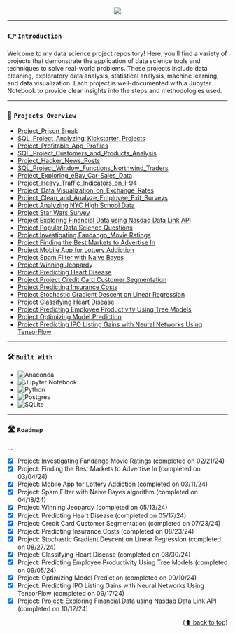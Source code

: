 <div align="center">
  <a href="https://github.com/datalex42/projects/">
    <img src="assets/dqheadergo.gif">
  </a>
<p align="center">
  </p>
</div>

<hr>

### <center><p align = "left">👉 `Introduction`</p> </center>

Welcome to my data science project repository! Here, you'll find a variety of projects that demonstrate the application of data science tools and techniques to solve real-world problems. These projects include data cleaning, exploratory data analysis, statistical analysis, machine learning, and data visualization. Each project is well-documented with a Jupyter Notebook to provide clear insights into the steps and methodologies used.

<hr>

### <center><p align = "left">👀 `Projects Overview`</p> </center>
- [Project_Prison Break](https://github.com/datalex42/Dataquest-A-Collection-of-Data-Science-Projects/blob/e2ed9f04142b8e137e966cd978ae29ea78c3bf13/Project_Prison_Break/0_Project_Prison_Break.ipynb)
- [SQL_Project_Analyzing_Kickstarter_Projects](https://github.com/datalex42/Dataquest-A-Collection-of-Data-Science-Projects/blob/e2ed9f04142b8e137e966cd978ae29ea78c3bf13/Project_Analyzing_Kickstarter_Projects/0_SQL_Project_Analyzing_Kickstarter_Projects.ipynb)
- [Project_Profitable_App_Profiles](https://github.com/datalex42/Dataquest-A-Collection-of-Data-Science-Projects/blob/e2ed9f04142b8e137e966cd978ae29ea78c3bf13/Project_Profitable_App_Profiles/1_Project_Profitable_App_Profiles.ipynb)
- [SQL_Project_Customers_and_Products_Analysis](https://github.com/datalex42/Dataquest-A-Collection-of-Data-Science-Projects/blob/e2ed9f04142b8e137e966cd978ae29ea78c3bf13/Project_Customers_and_Products_Analysis/1_SQL_Project_Customers_and_Products_Analysis.ipynb)
- [Project_Hacker_News_Posts](https://github.com/datalex42/Dataquest-A-Collection-of-Data-Science-Projects/blob/e2ed9f04142b8e137e966cd978ae29ea78c3bf13/Project_Hacker_News_Posts/2_Project_Hacker_News_Posts.ipynb)
- [SQL_Project_Window_Functions_Northwind_Traders](https://github.com/datalex42/Dataquest-A-Collection-of-Data-Science-Projects/blob/e2ed9f04142b8e137e966cd978ae29ea78c3bf13/Project_Window_Functions_Northwind_Traders/2_SQL_Project_Window_Functions_Northwind_Traders.ipynb)
- [Project_Exploring_eBay_Car-Sales_Data](https://github.com/datalex42/Dataquest-A-Collection-of-Data-Science-Projects/blob/e2ed9f04142b8e137e966cd978ae29ea78c3bf13/Project_Exploring_eBay_Car-Sales_Data/3_Project_Exploring_eBay_Car-Sales_Data.ipynb)
- [Project_Heavy_Traffic_Indicators_on_I-94](https://github.com/datalex42/Dataquest-A-Collection-of-Data-Science-Projects/blob/e2ed9f04142b8e137e966cd978ae29ea78c3bf13/Project_Heavy_Traffic_Indicators_on_I-94/4_Project_Heavy_Traffic_Indicators_on_I-94.ipynb)
- [Project_Data_Visualization_on_Exchange_Rates](https://github.com/datalex42/Dataquest-A-Collection-of-Data-Science-Projects/blob/e2ed9f04142b8e137e966cd978ae29ea78c3bf13/Project_Data_Visualization_on_Exchange_Rates/5_Project_Data_Visualization_on_Exchange_Rates.ipynb)
- [Project_Clean_and_Analyze_Employee_Exit_Surveys](https://github.com/datalex42/Dataquest-A-Collection-of-Data-Science-Projects/blob/e2ed9f04142b8e137e966cd978ae29ea78c3bf13/Project_Clean_and_Analyze_Employee_Exit_Surveys/6_Project_Clean_and_Analyze_Employee_Exit_Surveys.ipynb)
- [Project Analyzing NYC High School Data](https://github.com/datalex42/Dataquest-A-Collection-of-Data-Science-Projects/blob/e2ed9f04142b8e137e966cd978ae29ea78c3bf13/Project_Analyzing_NYC_High_School_Data/7_Project_Analyzing_NYC_High_School_Data.ipynb)
- [Project Star Wars Survey](https://github.com/datalex42/Dataquest-A-Collection-of-Data-Science-Projects/blob/e2ed9f04142b8e137e966cd978ae29ea78c3bf13/Project_Star_Wars_Survey/8_Project_Star_Wars_Survey.ipynb)
- [Project Exploring Financial Data using Nasdaq Data Link API](https://github.com/datalex42/Dataquest-A-Collection-of-Data-Science-Projects/blob/e2ed9f04142b8e137e966cd978ae29ea78c3bf13/Project_Exploring_Financial_Data_using_Nasdaq_Data_Link_API/8.5_Project_Exploring_Financial_Data_using_Nasdaq_Data_Link_API.ipynb)
- [Project Popular Data Science Questions](https://github.com/datalex42/Dataquest-A-Collection-of-Data-Science-Projects/blob/e2ed9f04142b8e137e966cd978ae29ea78c3bf13/Project_Popular_Data_Science_Questions/9_Project_Popular_Data_Science_Questions.ipynb)
- [Project Investigating Fandango_Movie Ratings](https://github.com/datalex42/Dataquest-A-Collection-of-Data-Science-Projects/blob/e2ed9f04142b8e137e966cd978ae29ea78c3bf13/Project_Investigating_Fandango_Movie_Ratings/0_STATISTICS_Project_Investigating_Fandango_Movie_Ratings.ipynb)
- [Project Finding the Best Markets to Advertise In](https://github.com/datalex42/Dataquest-A-Collection-of-Data-Science-Projects/blob/e2ed9f04142b8e137e966cd978ae29ea78c3bf13/Project_Finding_the_Best_Markets_to_Advertise_In/1_STATISTICS_Project_Finding_the_Best_Markets_to_Advertise_In.ipynb)
- [Project Mobile App for Lottery Addiction](https://github.com/datalex42/Dataquest-A-Collection-of-Data-Science-Projects/blob/e2ed9f04142b8e137e966cd978ae29ea78c3bf13/Project_Mobile_App_for_Lottery_Addiction/2_STATISTICS_Project_Mobile_App_for_Lottery_Addiction.ipynb)
- [Project Spam Filter with Naive Bayes](https://github.com/datalex42/Dataquest-A-Collection-of-Data-Science-Projects/blob/e2ed9f04142b8e137e966cd978ae29ea78c3bf13/Project_Building_a_Spam_Filter_with_Naive_Bayes/10_Project_Building_a_Spam_Filter_with_Naive_Bayes.ipynb)
- [Project Winning Jeopardy](https://github.com/datalex42/Dataquest-A-Collection-of-Data-Science-Projects/blob/e2ed9f04142b8e137e966cd978ae29ea78c3bf13/Project_Winning_Jeopardy/11_Project_Winning_Jeopardy.ipynb)
- [Project Predicting Heart Disease](https://github.com/datalex42/Dataquest-A-Collection-of-Data-Science-Projects/blob/e2ed9f04142b8e137e966cd978ae29ea78c3bf13/Project_Predicting_Heart_Disease/12_Project_Predicting_Heart_Disease.ipynb)
- [Project Project Credit Card Customer Segmentation](https://github.com/datalex42/Dataquest-A-Collection-of-Data-Science-Projects/blob/e2ed9f04142b8e137e966cd978ae29ea78c3bf13/Project_Credit_Card_Customer_Segmentation/13_Project_Credit_Card_Customer_Segmentation.ipynb)
- [Project Predicting Insurance Costs](https://github.com/datalex42/Dataquest-A-Collection-of-Data-Science-Projects/blob/e2ed9f04142b8e137e966cd978ae29ea78c3bf13/Project_Predicting_Insurance_Costs/14_Project_Predicting_Insurance_Costs.ipynb)
- [Project Stochastic Gradient Descent on Linear Regression](https://github.com/datalex42/Dataquest-A-Collection-of-Data-Science-Projects/blob/e2ed9f04142b8e137e966cd978ae29ea78c3bf13/Project_Stochastic_Gradient_Descent_on_Linear_Regression/15_Project_Stochastic_Gradient_Descent_on_Linear_Regression.ipynb)
- [Project Classifying Heart Disease](https://github.com/datalex42/Dataquest-A-Collection-of-Data-Science-Projects/blob/e2ed9f04142b8e137e966cd978ae29ea78c3bf13/Project_Classifying_Heart_Disease/16_Project_Classifying_Heart_Disease.ipynb)
- [Project Predicting Employee Productivity Using Tree Models](https://github.com/datalex42/Dataquest-A-Collection-of-Data-Science-Projects/blob/e2ed9f04142b8e137e966cd978ae29ea78c3bf13/Project_Predicting_Employee_Productivity_Using_Tree_Models/17_Project_Predicting_Employee_Productivity_Using_Tree_Models.ipynb)
- [Project Optimizing Model Prediction](https://github.com/datalex42/Dataquest-A-Collection-of-Data-Science-Projects/blob/e2ed9f04142b8e137e966cd978ae29ea78c3bf13/Project_Optimizing_Model_Prediction/18_Project_Optimizing_Model_Prediction.ipynb)
- [Project Predicting IPO Listing Gains with Neural Networks Using TensorFlow](https://github.com/datalex42/Dataquest-A-Collection-of-Data-Science-Projects/blob/e2ed9f04142b8e137e966cd978ae29ea78c3bf13/Project_Predicting_Listing_Gains_in_the_Indian_IPO_Market_Using_TensorFlow/19_Project_Predicting_Listing_Gains_in_the_Indian_IPO_Market_Using_TensorFlow.ipynb)

<hr>

### <center><p align = "left">🛠️ `Built With`</p> </center>

- ![Anaconda](https://img.shields.io/badge/Anaconda-%2344A833.svg?style=for-the-badge&logo=anaconda&logoColor=white)
- ![Jupyter Notebook](https://img.shields.io/badge/jupyter-%23FA0F00.svg?style=for-the-badge&logo=jupyter&logoColor=white)
- ![Python](https://img.shields.io/badge/python-3670A0?style=for-the-badge&logo=python&logoColor=ffdd54)
- ![Postgres](https://img.shields.io/badge/postgres-%23316192.svg?style=for-the-badge&logo=postgresql&logoColor=white)
- ![SQLite](https://img.shields.io/badge/sqlite-%2307405e.svg?style=for-the-badge&logo=sqlite&logoColor=white)

<hr>

### <center><p align = "left">🛣️ `Roadmap`</p> </center>
... 
- [X] Project: Investigating Fandango Movie Ratings (completed on 02/21/24)
- [X] Project: Finding the Best Markets to Advertise In (completed on 03/04/24)
- [X] Project: Mobile App for Lottery Addiction (completed on 03/11/24)
- [X] Project: Spam Filter with Naive Bayes algorithm (completed on 04/18/24)
- [X] Project: Winning Jeopardy (completed on 05/13/24)
- [X] Project: Predicting Heart Disease (completed on 05/17/24)
- [X] Project: Credit Card Customer Segmentation (completed on 07/23/24)
- [X] Project: Predicting Insurance Costs (completed on 08/23/24)
- [X] Project: Stochastic Gradient Descent on Linear Regression (completed on 08/27/24)
- [X] Project: Classifying Heart Disease (completed on 08/30/24)
- [X] Project: Predicting Employee Productivity Using Tree Models (completed on 09/05/24)
- [X] Project: Optimizing Model Prediction (completed on 09/10/24)
- [X] Project: Predicting IPO Listing Gains with Neural Networks Using TensorFlow (completed on 09/17/24)
- [X] Project: Project: Exploring Financial Data using Nasdaq Data Link API (completed on 10/12/24)

<p align="right">(<a href="#top">⬆️ back to top</a>)</p>

<!-- MARKDOWN LINKS & IMAGES -->
<!-- https://www.markdownguide.org/basic-syntax/#reference-style-links -->
[contributors-shield]: https://img.shields.io/github/contributors/github_username/repo_name.svg?style=for-the-badge
[contributors-url]: https://github.com/github_username/repo_name/graphs/contributors
[forks-shield]: https://img.shields.io/github/forks/github_username/repo_name.svg?style=for-the-badge
[forks-url]: https://github.com/github_username/repo_name/network/members
[stars-shield]: https://img.shields.io/github/stars/github_username/repo_name.svg?style=for-the-badge
[stars-url]: https://github.com/github_username/repo_name/stargazers
[issues-shield]: https://img.shields.io/github/issues/github_username/repo_name.svg?style=for-the-badge
[issues-url]: https://github.com/github_username/repo_name/issues
[license-shield]: https://img.shields.io/github/license/github_username/repo_name.svg?style=for-the-badge
[license-url]: https://github.com/github_username/repo_name/blob/master/LICENSE.txt
[linkedin-shield]: https://img.shields.io/badge/-LinkedIn-black.svg?style=for-the-badge&logo=linkedin&colorB=555
[linkedin-url]: https://linkedin.com/in/linkedin_username
[product-screenshot]: images/screenshot.png
[Next.js]: https://img.shields.io/badge/next.js-000000?style=for-the-badge&logo=nextdotjs&logoColor=white
[Next-url]: https://nextjs.org/
[React.js]: https://img.shields.io/badge/React-20232A?style=for-the-badge&logo=react&logoColor=61DAFB
[React-url]: https://reactjs.org/
[Vue.js]: https://img.shields.io/badge/Vue.js-35495E?style=for-the-badge&logo=vuedotjs&logoColor=4FC08D
[Vue-url]: https://vuejs.org/
[Angular.io]: https://img.shields.io/badge/Angular-DD0031?style=for-the-badge&logo=angular&logoColor=white
[Angular-url]: https://angular.io/
[Svelte.dev]: https://img.shields.io/badge/Svelte-4A4A55?style=for-the-badge&logo=svelte&logoColor=FF3E00
[Svelte-url]: https://svelte.dev/
[Laravel.com]: https://img.shields.io/badge/Laravel-FF2D20?style=for-the-badge&logo=laravel&logoColor=white
[Laravel-url]: https://laravel.com
[Bootstrap.com]: https://img.shields.io/badge/Bootstrap-563D7C?style=for-the-badge&logo=bootstrap&logoColor=white
[Bootstrap-url]: https://getbootstrap.com
[JQuery.com]: https://img.shields.io/badge/jQuery-0769AD?style=for-the-badge&logo=jquery&logoColor=white
[JQuery-url]: https://jquery.com 
